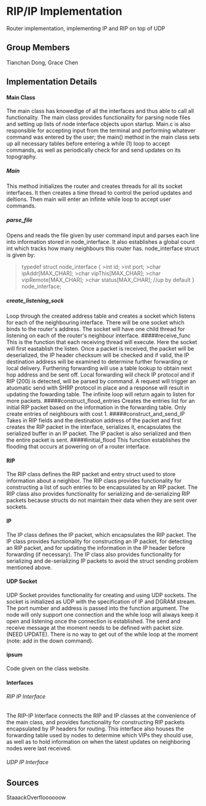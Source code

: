 # RIP/IP Implementation
Router implementation, implementing IP and RIP on top of UDP
## Group Members
Tianchan Dong, Grace Chen
## Implementation Details
#### Main Class
The main class has knowedlge of all the interfaces and thus able to call all functionality. The main class provides functionality for parsing node files and setting up lists of node interface objects upon startup. Main.c is also responsible for accepting input from the terminal and performing whatever command was entered by the user; the main() method in the main class sets up all necessary tables before entering a while (1) loop to accept commands, as well as periodically check for and send updates on its topography.
##### Main
This method initializes the router and creates threads for all its socket interfaces. It then creates a time thread to control the period updates and deltions. Then main will enter an infinte while loop to accept user commands.
#####  parse_file
Opens and reads the file given by user command input and parses each line into information stored in node_interface. It also establishes a global count int which tracks how many neighbours this router has. node_interface struct is given by:
>typedef struct node_interface { 
    >int id; 
    >int port; 
    >char ipAddr[MAX_CHAR]; 
    >char vipThis[MAX_CHAR]; 
    >char vipRemote[MAX_CHAR]; 
    >char status[MAX_CHAR]; //up by default 
>} node_interface; 
##### create_listening_sock
Loop through the created address table and creates a socket which listens for each of the neighbouring interface. There will be one socket which binds to the router's address. The socket will have one child thread for listening on each of the router's neighbour interface.
#####receive_func
This is the function that each receiving thread will execute. Here the socket will first eastablish the listen. Once a packet is received, the packet will be deserialized, the IP header checksum will be checked and if valid, the IP destination address will be examined to determine further forwarding or local delivery. Furthering forwarding will use a table lookup to obtain next hop address and be sent off. Local forwarding will check IP protocol and if RIP 
(200) is detected, will be parsed by command. A request will trigger an atuomatic send with SHRP protocol in place and a response will result in updating the fowarding table. The infinite loop will return again to listen for more packets.
#####construct_flood_entries
Creates the entries list for an initial RIP packet based on the information in the forwarding table. Only create entries of neighbours with cost 1.
#####construct_and_send_IP
Takes in RIP fields and the destination address of the packet and first creates the RIP packet in the interface, serializes it, encapsulates the serialized buffer in an IP packet. The IP packet is also serialized and then the entire packet is sent.
#####initial_flood
This function establishes the flooding that occurs at powering on of a router interface.
#### RIP
The RIP class defines the RIP packet and entry struct used to store information about a neighbor. The RIP class provides functionality for constructing a list of such entries to be encapsulated by an RIP packet. The RIP class also provides functionality for serializing and de-serializing RIP packets because structs do not maintain their data when they are sent over sockets.
#### IP
The IP class defines the IP packet, which encapsulates the RIP packet. The IP class provides functionality for constructing an IP packet, for detecting an RIP packet, and for updating the information in the IP header before forwarding (if necessary). The IP class also provides functionality for serializing and de-serializing IP packets to avoid the struct sending problem mentioned above.
#### UDP Socket
UDP Socket provides functionality for creating and using UDP sockets. The socket is initialized as UDP with the specification of IP and DGRAM stream. The port number and address is passed into the function argument. The node will only support one connection and the while loop will always keep it open and listening once the connection is established. The send and receive message at the moment needs to be defined with packet size. (NEED UPDATE). There is no way to get out of the while loop at the moment (note: add in the down command).
#### ipsum
Code given on the class website.
#### Interfaces
###### RIP IP Interface
The RIP-IP Interface connects the RIP and IP classes at the convenience of the main class, and provides functionality for constructing RIP packets encapsulated by IP headers for routing. This interface also houses the forwarding table used by nodes to determine which VIPs they should use, as well as to hold information on when the latest updates on neighboring nodes were last received.
###### UDP IP Interface

## Sources
StaaackOverfloooooow
